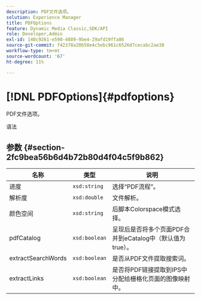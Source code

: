 ```yaml
---
description: PDF文件选项。
solution: Experience Manager
title: PDFOptions
feature: Dynamic Media Classic,SDK/API
role: Developer,Admin
exl-id: 140c9261-e590-4889-9be4-29afd19ffa86
source-git-commit: f42378a20b58e4c5ebc961c6526d7cecabc2ae38
workflow-type: tm+mt
source-wordcount: '67'
ht-degree: 11%

---
```


# [!DNL PDFOptions]{#pdfoptions}

PDF文件选项。

语法

## 参数 {#section-2fc9bea56b6d4b72b80d4f04c5f9b862}

| 名称 | 类型 | 说明 |
|---|---|---|
| 进度 | `xsd:string` | 选择“PDF流程”。 |
| 解析度 | `xsd:double` | 文件解析。 |
| 颜色空间 | `xsd:string` | 后脚本Colorspace模式选择。 |
| pdfCatalog | `xsd:boolean` | 呈现后是否将多个页面PDF合并到eCatalog中（默认值为true）。 |
| extractSearchWords | `xsd:boolean` | 是否从PDF文件提取搜索词。 |
| extractLinks | `xsd:boolean` | 是否将PDF链接提取到IPS中分配给栅格化页面的图像映射中。 |
